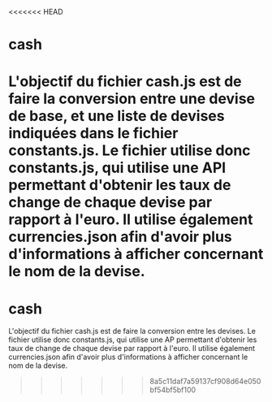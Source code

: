 <<<<<<< HEAD
# cash
L'objectif du fichier cash.js est de faire la conversion entre une devise de base, et une liste de devises indiquées dans le fichier constants.js.
Le fichier utilise donc constants.js, qui utilise une API permettant d'obtenir les taux de change de chaque devise par rapport à l'euro. 
Il utilise également currencies.json afin d'avoir plus d'informations à afficher concernant le nom de la devise. 
=======
# cash
L'objectif du fichier cash.js est de faire la conversion entre les devises.
Le fichier utilise donc constants.js, qui utilise une AP permettant d'obtenir les taux de change de chaque devise par rapport à l'euro. 
Il utilise également currencies.json afin d'avoir plus d'informations à afficher concernant le nom de la devise. 
>>>>>>> 8a5c11daf7a59137cf908d64e050bf54bf5bf100
